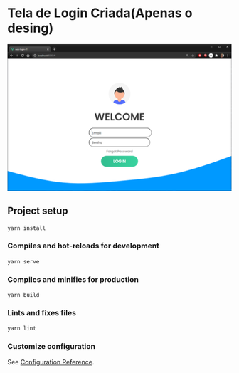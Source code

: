# Tela de Login Criada(Apenas o desing)

![alt text](https://github.com/silasrsilveira/web-login/blob/main/tela%20de%20login.png)


## Project setup
```
yarn install
```

### Compiles and hot-reloads for development
```
yarn serve
```

### Compiles and minifies for production
```
yarn build
```

### Lints and fixes files
```
yarn lint
```

### Customize configuration
See [Configuration Reference](https://cli.vuejs.org/config/).
